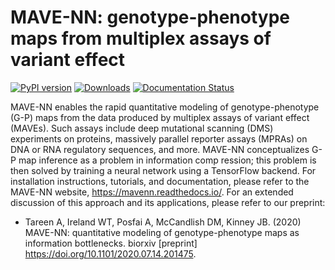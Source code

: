 MAVE-NN: genotype-phenotype maps from multiplex assays of variant effect
========================================================================

[![PyPI version](https://badge.fury.io/py/mavenn.svg)](https://badge.fury.io/py/mavenn)
[![Downloads](https://static.pepy.tech/personalized-badge/mavenn?period=total&units=international_system&left_color=black&right_color=blue&left_text=Downloads)](https://pepy.tech/project/mavenn)
[![Documentation Status](https://readthedocs.org/projects/mavenn/badge/?version=latest)](https://mavenn.readthedocs.io/en/latest/?badge=latest)


MAVE-NN enables the rapid quantitative modeling of genotype-phenotype (G-P) maps from the data produced by multiplex assays of variant effect (MAVEs). Such assays include deep mutational scanning (DMS) experiments on proteins, massively parallel reporter assays (MPRAs) on DNA or RNA regulatory sequences, and more. MAVE-NN conceptualizes G-P map inference as a problem in information comp ression; this problem is then solved by training a neural network using a TensorFlow backend. For installation instructions, tutorials, and documentation, please refer to the MAVE-NN website, https://mavenn.readthedocs.io/. For an extended discussion of this approach and its applications, please refer to our preprint:

* Tareen A, Ireland WT, Posfai A, McCandlish DM, Kinney JB. (2020) MAVE-NN: quantitative modeling of genotype-phenotype maps as information bottlenecks. biorxiv [preprint] https://doi.org/10.1101/2020.07.14.201475.
